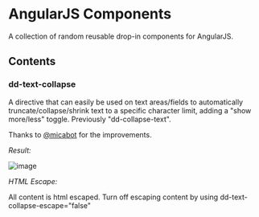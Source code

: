 # AngularJS Components

A collection of random reusable drop-in components for AngularJS.
## Contents
### dd-text-collapse
A directive that can easily be used on text areas/fields to automatically truncate/collapse/shrink text to a specific character limit, adding a "show more/less" toggle. Previously "dd-collapse-text".

Thanks to [@micabot](https://github.com/micabot) for the improvements.

*Result:*

![image](https://raw.githubusercontent.com/doukasd/AngularJS-Components/master/dd-text-collapse/dd-text-collapse-result.png)

*HTML Escape:*

All content is html escaped. 
Turn off escaping content by using
	dd-text-collapse-escape="false"
